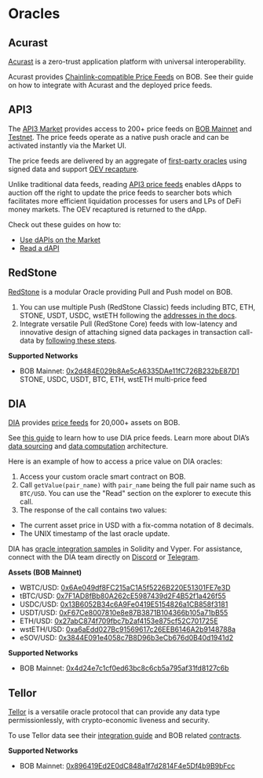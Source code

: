 # Oracles

## Acurast

[Acurast](https://acurast.com/) is a zero-trust application platform with universal interoperability.

Acurast provides [Chainlink-compatible Price Feeds](https://docs.acurast.com/integrations/evm/#chainlink-compatible-price-feeds) on BOB. See their guide on how to integrate with Acurast and the deployed price feeds.

## API3

The [API3 Market](https://market.api3.org/bob) provides access to 200+ price feeds on [BOB Mainnet](https://market.api3.org/bob) and [Testnet](https://market.api3.org/bob-sepolia-testnet). The price feeds operate as a native push oracle and can be activated instantly via the Market UI.

The price feeds are delivered by an aggregate of [first-party oracles](https://old-docs.api3.org/airnode/v0.10/#designed-for-first-party-oracles) using signed data and support [OEV recapture](https://docs.api3.org/oev-searchers/in-depth/oev-searching.html).

Unlike traditional data feeds, reading [API3 price feeds](https://docs.api3.org/guides/dapis/) enables dApps to auction off the right to update the price feeds to searcher bots which facilitates more efficient liquidation processes for users and LPs of DeFi money markets. The OEV recaptured is returned to the dApp.

Check out these guides on how to:
- [Use dAPIs on the Market](https://docs.api3.org/guides/dapis/subscribing-to-dapis/)
- [Read a dAPI](https://docs.api3.org/guides/dapis/read-a-dapi/)

<!-- TODO: Add addresses after API3 deploys -->

## RedStone

[RedStone](https://redstone.finance/) is a modular Oracle providing Pull and Push model on BOB.

1. You can use multiple Push (RedStone Classic) feeds including BTC, ETH, STONE, USDT, USDC, wstETH following the [addresses in the docs](https://docs.redstone.finance/docs/smart-contract-devs/price-feeds).
2. Integrate versatile Pull (RedStone Core) feeds with low-latency and innovative design of attaching signed data packages in transaction call-data by [following these steps](https://docs.redstone.finance/docs/smart-contract-devs/get-started/redstone-core).

**Supported Networks**

- BOB Mainnet: [0x2d484E029b8Ae5cA6335DAe11fC726B232bE87D1](https://explorer.gobob.xyz/address/0x2d484E029b8Ae5cA6335DAe11fC726B232bE87D1) STONE, USDC, USDT, BTC, ETH, wstETH multi-price feed

## DIA

[DIA](https://www.diadata.org/) provides [price feeds](https://www.diadata.org/app/price/) for 20,000+ assets on BOB.

See [this guide](https://docs.diadata.org/introduction/intro-to-dia-oracles/access-the-oracle) to learn how to use DIA price feeds. Learn more about DIA’s [data sourcing](https://docs.diadata.org/introduction/dia-technical-structure/data-sourcing) and [data computation](https://docs.diadata.org/introduction/dia-technical-structure/data-computation) architecture.

Here is an example of how to access a price value on DIA oracles:

1. Access your custom oracle smart contract on BOB.
2. Call `getValue(pair_name)` with `pair_name` being the full pair name such as `BTC/USD`. You can use the "Read" section on the explorer to execute this call.
3. The response of the call contains two values:

- The current asset price in USD with a fix-comma notation of 8 decimals.
- The UNIX timestamp of the last oracle update.

DIA has [oracle integration samples](https://docs.diadata.org/products/token-price-feeds/access-the-oracle) in Solidity and Vyper. For assistance, connect with the DIA team directly on [Discord](https://discord.gg/ZvGjVY5uvs) or [Telegram](https://t.me/diadata_org).

**Assets (BOB Mainnet)**

- WBTC/USD: [0x6Ae049df8FC215aC1A5f5226B220E51301FE7e3D](https://explorer.gobob.xyz/address/0x6Ae049df8FC215aC1A5f5226B220E51301FE7e3D)
- tBTC/USD: [0x7F1AD8fBb80A262cE5987439d2F4B52f1a426f55](https://explorer.gobob.xyz/address/0x7F1AD8fBb80A262cE5987439d2F4B52f1a426f55)
- USDC/USD: [0x13B6052B34c6A9Fe0419E5154826a1CB858f3181](https://explorer.gobob.xyz/address/0x13B6052B34c6A9Fe0419E5154826a1CB858f3181)
- USDT/USD: [0xF67Ce8007810e8e87B3871B104366b105a71bB55](https://explorer.gobob.xyz/address/0xF67Ce8007810e8e87B3871B104366b105a71bB55)
- ETH/USD: [0x27abC874f709fbc7b2af4153e875cf52C701725E](https://explorer.gobob.xyz/address/0x27abC874f709fbc7b2af4153e875cf52C701725E)
- wstETH/USD: [0xa6aEdd027Bc91569617c26EEB6146A2b9148788a](https://explorer.gobob.xyz/address/0xa6aEdd027Bc91569617c26EEB6146A2b9148788a)
- eSOV/USD: [0x3844E091e4058c7B8D96b3eCb676d0B40d1941d2](https://explorer.gobob.xyz/address/0x3844E091e4058c7B8D96b3eCb676d0B40d1941d2)

**Supported Networks**

- BOB Mainnet: [0x4d24e7c1cf0ed63bc8c6cb5a795af31fd8127c6b](https://explorer.gobob.xyz/address/0x4d24E7c1cF0ed63bc8c6cB5a795af31FD8127C6B)

## Tellor

[Tellor](https://tellor.io/) is a versatile oracle protocol that can provide any data type permissionlessly, with crypto-economic liveness and security.

To use Tellor data see their [integration guide](https://docs.tellor.io/tellor/getting-data/solidity-integration) and BOB related [contracts](https://docs.tellor.io/tellor/the-basics/contracts-reference#bob).

**Supported Networks**

- BOB Mainnet: [0x896419Ed2E0dC848a1f7d2814F4e5Df4b9B9bFcc](https://explorer.gobob.xyz/address/0x896419Ed2E0dC848a1f7d2814F4e5Df4b9B9bFcc)
